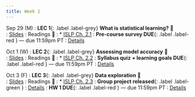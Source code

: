 ```yaml
---
title: Week 1 
---
```



Sep 29 (M)
: **LEC 1**{: .label .label-grey} **What is statistical learning?** 🎥  
    : [Slides](.)
: Readings 📖
: * [ISLP Ch. 2.1](https://www.statlearning.com/)
: **Pre-course survey DUE**{: .label .label-red } — due 11:59pm PT
: [Details](.)

Oct 1 (W)
: **LEC 2**{: .label .label-grey} **Assessing model accuracy** 🎥  
    : [Slides](.)
: Readings 📖
: * [ISLP Ch. 2.2](https://www.statlearning.com/)
: **Syllabus quiz + learning goals DUE**{: .label .label-red } — due 11:59pm PT
: [Details](.)

Oct 3 (F)
: **LEC 3**{: .label .label-grey} **Data exploration** 🎥  
    : [Slides](.)
: Readings 📖
: * [ISLP Ch. 2.3](https://www.statlearning.com/)
: **Group project released**{: .label .label-green } 
: [Details](.)
: **HW 1 DUE**{: .label .label-red } — due 11:59pm PT
: [Details](.)
